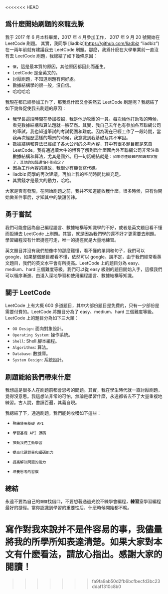 <<<<<<< HEAD
## 爲什麽開始刷題的來龍去脈

我于 2017 年 6 月本科畢業，2017 年 4 月參加工作， 2017 年 9 月 20 號開始在 LeetCode 刷題。
其實，我同學 [liadbiz](https://github.com/liadbiz “liadbiz”) 在一兩年前就有建議我去 LeetCode 刷題。那麼，我爲什麽在大學畢業前一直沒有去 LeetCode 刷題，我總結了如下幾條原因：
- ``懶``，這是最本質的原因，其他原因都因此而產生。
- LeetCode 是全英文的。
- 討厭刷題，不知道刷題有何好處。
- 數據結構學的很一般，沒自信。
- 哈哈哈哈

我現在都已經參加工作了，那我爲什麽又會突然去 LeetCode 刷題呢？我總結了如下幾條促使我去刷題的原因：
- 我學長這段時間在參加校招，我是他助攻團的一員。每次給他打助攻的時候，看見數據結構和算法題就一臉茫然。其實，我自己去年也有參加各互聯網公司的筆試，我也知道筆試的考試範圍和難度。因為現在已經工作了一段時間，當我再次經歷這樣的場景的時候，我意識到我基礎及其不牢固。
- 數據結構和算法已經成了各大公司的必考內容，其中有很多題目都是來自 LeetCode。我有通過讀大牛的博客了解到爲什麽國內外互聯網公司非常注重數據結構和算法，尤其是國外。用一句話總結就是：``如果你連最難的知識都掌握了，其他的知識還怕不能搞定？``
- 因為工作內容的緣故，我很少有機會寫代碼。
- liadbiz 同學的再次建議，再加上我的空閒時間比較充足。
- 其實錢才是最大的動力，哈哈。

大家是否有發現，在開始刷題之前，我并不知道能收穫什麽。很多時候，只有你開始做某件事后，才知其中的酸甜苦辣。


## 勇于嘗試

我們可能會因為自己編程語言、數據結構等知識學的不好，或者是英文題目看不懂而拒絕去 LeetCode 上刷題。其實，就是因為我們學的還不好才更需要去刷題。學習編程沒有什麽捷徑可走，唯一的捷徑就是大量地練習。        

英文題目并沒有我們想像中的那麼難懂，看不懂的單詞和句子，我們可以 google，如果整個題目都看不懂，依然可以 google。說不定，由于我們經常看英文題目，我們的英文水平會有所提高。LeetCode 上的題目分為 easy、medium、hard 三個難度等級。我們可以從 easy 級別的題目開始入手，這樣我們可以循序漸進、由淺入深地學習和使用編程語言、數據結構等知識。

## 關于 LeetCode

LeetCode 上有大概 600 多道題目，其中大部份題目是免費的，只有一少部份是需要付費的。LeetCode 將題目分為了 easy、medium、hard 三個難度等級。LeetCode 上的題目分為如下三大類：
- ``OO Design``: 面向對象設計。
- ``Operating System``: 操作系統。
- ``Shell``: Shell 腳本編程。
- ``Algorithms``: 算法。
- ``Database``: 數據庫。
- ``System Design``: 系統設計。

## 刷題能給我們帶來什麽

我想這是很多人在刷題前都會思考的問題。其實，我在學生時代就一直討厭刷題，覺得沒意思。我這想法非常的可怕，無論是學習什麽，永遠都省去不了大量重複地練習。古人說，書讀百遍，其義自現。

我總結了下，通過刷題，我們能夠收穫如下這些：
- ``熟練使用基礎 API``


- ``學習基礎 API 源碼``

- ``推動我們主動學習``

- ``提高代碼質量和編碼能力``

- ``提高解決問題的能力``

- ``培養思考的習慣``


## 總結

永遠不要為自己的``懶惰``找借口，不要想著通過光說不練學會編程，**練習**室學習編程最好的捷徑。當你認識到學習的重要性后，什麽時候開始都不晚。

寫作對我來說并不是件容易的事，我儘量將我的所學所知表達清楚。如果大家對本文有什麽看法，請放心指出。感謝大家的閱讀！
=======
>>>>>>> fa9fa9ab50d2fb6bcfbecfd3bc23ddaf1310c8b0

